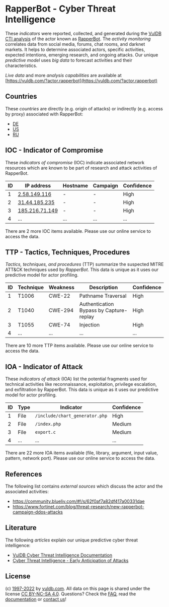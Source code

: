 # RapperBot - Cyber Threat Intelligence

These _indicators_ were reported, collected, and generated during the [VulDB CTI analysis](https://vuldb.com/?kb.cti) of the actor known as [RapperBot](https://vuldb.com/?actor.rapperbot). The _activity monitoring_ correlates data from social media, forums, chat rooms, and darknet markets. It helps to determine associated actors, specific activities, expected intentions, emerging research, and ongoing attacks. Our unique _predictive model_ uses _big data_ to forecast activities and their characteristics.

_Live data_ and more _analysis capabilities_ are available at [https://vuldb.com/?actor.rapperbot](https://vuldb.com/?actor.rapperbot)

## Countries

These _countries_ are directly (e.g. origin of attacks) or indirectly (e.g. access by proxy) associated with RapperBot:

* [DE](https://vuldb.com/?country.de)
* [US](https://vuldb.com/?country.us)
* [RU](https://vuldb.com/?country.ru)

## IOC - Indicator of Compromise

These _indicators of compromise_ (IOC) indicate associated network resources which are known to be part of research and attack activities of RapperBot.

ID | IP address | Hostname | Campaign | Confidence
-- | ---------- | -------- | -------- | ----------
1 | [2.58.149.116](https://vuldb.com/?ip.2.58.149.116) | - | - | High
2 | [31.44.185.235](https://vuldb.com/?ip.31.44.185.235) | - | - | High
3 | [185.216.71.149](https://vuldb.com/?ip.185.216.71.149) | - | - | High
4 | ... | ... | ... | ...

There are 2 more IOC items available. Please use our online service to access the data.

## TTP - Tactics, Techniques, Procedures

_Tactics, techniques, and procedures_ (TTP) summarize the suspected MITRE ATT&CK techniques used by _RapperBot_. This data is unique as it uses our predictive model for actor profiling.

ID | Technique | Weakness | Description | Confidence
-- | --------- | -------- | ----------- | ----------
1 | T1006 | CWE-22 | Pathname Traversal | High
2 | T1040 | CWE-294 | Authentication Bypass by Capture-replay | High
3 | T1055 | CWE-74 | Injection | High
4 | ... | ... | ... | ...

There are 10 more TTP items available. Please use our online service to access the data.

## IOA - Indicator of Attack

These _indicators of attack_ (IOA) list the potential fragments used for technical activities like reconnaissance, exploitation, privilege escalation, and exfiltration by RapperBot. This data is unique as it uses our predictive model for actor profiling.

ID | Type | Indicator | Confidence
-- | ---- | --------- | ----------
1 | File | `/include/chart_generator.php` | High
2 | File | `/index.php` | Medium
3 | File | `export.c` | Medium
4 | ... | ... | ...

There are 22 more IOA items available (file, library, argument, input value, pattern, network port). Please use our online service to access the data.

## References

The following list contains _external sources_ which discuss the actor and the associated activities:

* https://community.blueliv.com/#!/s/62f0af7a82df417a00331dae
* https://www.fortinet.com/blog/threat-research/new-rapperbot-campaign-ddos-attacks

## Literature

The following _articles_ explain our unique predictive cyber threat intelligence:

* [VulDB Cyber Threat Intelligence Documentation](https://vuldb.com/?kb.cti)
* [Cyber Threat Intelligence - Early Anticipation of Attacks](https://www.scip.ch/en/?labs.20201022)

## License

(c) [1997-2022](https://vuldb.com/?kb.changelog) by [vuldb.com](https://vuldb.com/?kb.about). All data on this page is shared under the license [CC BY-NC-SA 4.0](https://creativecommons.org/licenses/by-nc-sa/4.0/). Questions? Check the [FAQ](https://vuldb.com/?kb.faq), read the [documentation](https://vuldb.com/?kb) or [contact us](https://vuldb.com/?contact)!
